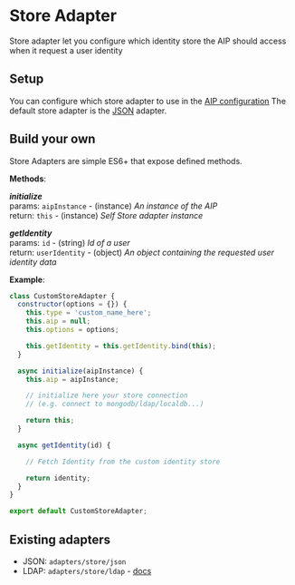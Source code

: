 # Store Adapter

Store adapter let you configure which identity store the AIP should access when it request a user identity

## Setup

You can configure which store adapter to use in the [AIP configuration](configuration.md)
The default store adapter is the [JSON]() adapter.

## Build your own

Store Adapters are simple ES6+ that expose defined methods.

**Methods**:

***initialize***<br />
params: `aipInstance` - (instance) _An instance of the AIP_<br />
return: `this` - (instance) _Self Store adapter instance_

***getIdentity***<br />
params: `id` - (string) _Id of a user_<br />
return: `userIdentity` - (object) _An object containing the requested user identity data_

**Example**:
```js
class CustomStoreAdapter {
  constructor(options = {}) {
    this.type = 'custom_name_here';
    this.aip = null;
    this.options = options;

    this.getIdentity = this.getIdentity.bind(this);
  }

  async initialize(aipInstance) {
    this.aip = aipInstance;

    // initialize here your store connection
    // (e.g. connect to mongodb/ldap/localdb...)

    return this;
  }

  async getIdentity(id) {

    // Fetch Identity from the custom identity store

    return identity;
  }
}

export default CustomStoreAdapter;
```

## Existing adapters

- JSON: `adapters/store/json`
- LDAP: `adapters/store/ldap` - [docs](adapters/ldap)
